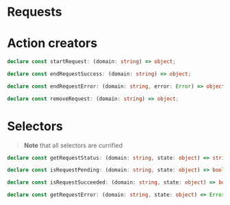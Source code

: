 # Requests

# Action creators

```ts
declare const startRequest: (domain: string) => object;

declare const endRequestSuccess: (domain: string) => object;

declare const endRequestError: (domain: string, error: Error) => object;

declare const removeRequest: (domain: string) => object;
```

# Selectors

> **Note** that all selectors are currified

```ts
declare const getRequestStatus: (domain: string, state: object) => string;

declare const isRequestPending: (domain: string, state: object) => boolean;

declare const isRequestSucceeded: (domain: string, state: object) => boolean;

declare const getRequestError: (domain: string, state: object) => Error;
```
